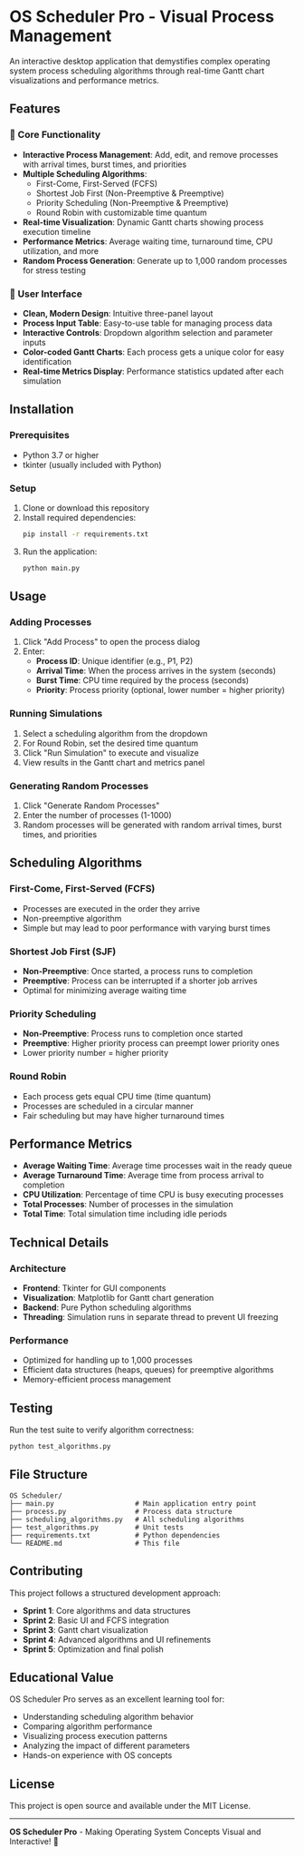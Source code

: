 # OS Scheduler Pro - Visual Process Management

An interactive desktop application that demystifies complex operating system process scheduling algorithms through real-time Gantt chart visualizations and performance metrics.

## Features

### 🎯 Core Functionality
- **Interactive Process Management**: Add, edit, and remove processes with arrival times, burst times, and priorities
- **Multiple Scheduling Algorithms**: 
  - First-Come, First-Served (FCFS)
  - Shortest Job First (Non-Preemptive & Preemptive)
  - Priority Scheduling (Non-Preemptive & Preemptive)
  - Round Robin with customizable time quantum
- **Real-time Visualization**: Dynamic Gantt charts showing process execution timeline
- **Performance Metrics**: Average waiting time, turnaround time, CPU utilization, and more
- **Random Process Generation**: Generate up to 1,000 random processes for stress testing

### 🎨 User Interface
- **Clean, Modern Design**: Intuitive three-panel layout
- **Process Input Table**: Easy-to-use table for managing process data
- **Interactive Controls**: Dropdown algorithm selection and parameter inputs
- **Color-coded Gantt Charts**: Each process gets a unique color for easy identification
- **Real-time Metrics Display**: Performance statistics updated after each simulation

## Installation

### Prerequisites
- Python 3.7 or higher
- tkinter (usually included with Python)

### Setup
1. Clone or download this repository
2. Install required dependencies:
   ```bash
   pip install -r requirements.txt
   ```
3. Run the application:
   ```bash
   python main.py
   ```

## Usage

### Adding Processes
1. Click "Add Process" to open the process dialog
2. Enter:
   - **Process ID**: Unique identifier (e.g., P1, P2)
   - **Arrival Time**: When the process arrives in the system (seconds)
   - **Burst Time**: CPU time required by the process (seconds)
   - **Priority**: Process priority (optional, lower number = higher priority)

### Running Simulations
1. Select a scheduling algorithm from the dropdown
2. For Round Robin, set the desired time quantum
3. Click "Run Simulation" to execute and visualize
4. View results in the Gantt chart and metrics panel

### Generating Random Processes
1. Click "Generate Random Processes"
2. Enter the number of processes (1-1000)
3. Random processes will be generated with random arrival times, burst times, and priorities

## Scheduling Algorithms

### First-Come, First-Served (FCFS)
- Processes are executed in the order they arrive
- Non-preemptive algorithm
- Simple but may lead to poor performance with varying burst times

### Shortest Job First (SJF)
- **Non-Preemptive**: Once started, a process runs to completion
- **Preemptive**: Process can be interrupted if a shorter job arrives
- Optimal for minimizing average waiting time

### Priority Scheduling
- **Non-Preemptive**: Process runs to completion once started
- **Preemptive**: Higher priority process can preempt lower priority ones
- Lower priority number = higher priority

### Round Robin
- Each process gets equal CPU time (time quantum)
- Processes are scheduled in a circular manner
- Fair scheduling but may have higher turnaround times

## Performance Metrics

- **Average Waiting Time**: Average time processes wait in the ready queue
- **Average Turnaround Time**: Average time from process arrival to completion
- **CPU Utilization**: Percentage of time CPU is busy executing processes
- **Total Processes**: Number of processes in the simulation
- **Total Time**: Total simulation time including idle periods

## Technical Details

### Architecture
- **Frontend**: Tkinter for GUI components
- **Visualization**: Matplotlib for Gantt chart generation
- **Backend**: Pure Python scheduling algorithms
- **Threading**: Simulation runs in separate thread to prevent UI freezing

### Performance
- Optimized for handling up to 1,000 processes
- Efficient data structures (heaps, queues) for preemptive algorithms
- Memory-efficient process management

## Testing

Run the test suite to verify algorithm correctness:
```bash
python test_algorithms.py
```

## File Structure

```
OS Scheduler/
├── main.py                    # Main application entry point
├── process.py                 # Process data structure
├── scheduling_algorithms.py   # All scheduling algorithms
├── test_algorithms.py         # Unit tests
├── requirements.txt           # Python dependencies
└── README.md                  # This file
```

## Contributing

This project follows a structured development approach:
- **Sprint 1**: Core algorithms and data structures
- **Sprint 2**: Basic UI and FCFS integration
- **Sprint 3**: Gantt chart visualization
- **Sprint 4**: Advanced algorithms and UI refinements
- **Sprint 5**: Optimization and final polish

## Educational Value

OS Scheduler Pro serves as an excellent learning tool for:
- Understanding scheduling algorithm behavior
- Comparing algorithm performance
- Visualizing process execution patterns
- Analyzing the impact of different parameters
- Hands-on experience with OS concepts

## License

This project is open source and available under the MIT License.

---

**OS Scheduler Pro** - Making Operating System Concepts Visual and Interactive! 🚀
